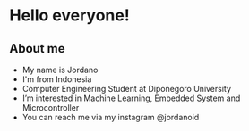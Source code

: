 Hello everyone!
==
About me
--
- My name is Jordano
- I'm from Indonesia
- Computer Engineering Student at Diponegoro University
- I’m interested in Machine Learning, Embedded System and Microcontroller
- You can reach me via my instagram @jordanoid

<!---
jordanoid/jordanoid is a ✨ special ✨ repository because its `README.md` (this file) appears on your GitHub profile.
You can click the Preview link to take a look at your changes.
--->
